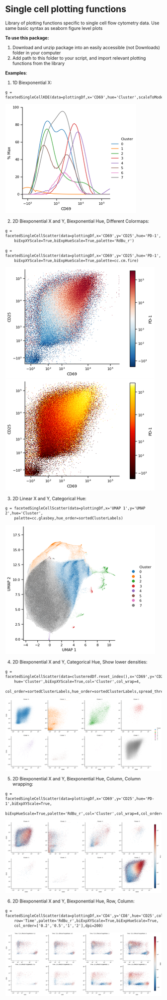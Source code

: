 # Single cell plotting functions 
Library of plotting functions specific to single cell flow cytometry data. Use same basic syntax as seaborn figure level plots

**To use this package:**  
 
1. Download and unzip package into an easily accessible (not Downloads) folder in your computer
2. Add path to this folder to your script, and import relevant plotting functions from the library

**Examples**:  
  
1. 1D Biexponential X: 
``` 
g = facetedSingleCellKDE(data=plottingDf,x='CD69',hue='Cluster',scaleToMode=True,smooth_res=80)   
``` 
![image info](./examples/1D-numericXYExample.png)

2. 2D Biexponential X and Y, Biexponential Hue, Different Colormaps:  
``` 
g = facetedSingleCellScatter(data=plottingDf,x='CD69',y='CD25',hue='PD-1',
    biExpXYScale=True,biExpHueScale=True,palette='RdBu_r')   

g = facetedSingleCellScatter(data=plottingDf,x='CD69',y='CD25',hue='PD-1',
    biExpXYScale=True,biExpHueScale=True,palette=cc.cm.fire)  
```
![image info](./examples/differentCmap1.png)  
![image info](./examples/differentCmap2.png)

3. 2D Linear X and Y, Categorical Hue:  
``` 
g = facetedSingleCellScatter(data=plottingDf,x='UMAP 1',y='UMAP 2',hue='Cluster',
    palette=cc.glasbey,hue_order=sortedClusterLabels)  
``` 
![image info](./examples/linXY_CatHue.png)

4. 2D Biexponential X and Y, Categorical Hue, Show lower densities:  
``` 
g = facetedSingleCellScatter(data=clusteredDf.reset_index(),x='CD69',y='CD25',
    hue='Cluster',biExpXYScale=True,col='Cluster',col_wrap=4,
    col_order=sortedClusterLabels,hue_order=sortedClusterLabels,spread_threshold=0.5)  
``` 
![image info](./examples/numericXYExample.png)

5. 2D Biexponential X and Y, Biexponential Hue, Column, Column wrapping:  
``` 
g = facetedSingleCellScatter(data=plottingDf,x='CD69',y='CD25',hue='PD-1',biExpXYScale=True,
    biExpHueScale=True,palette='RdBu_r',col='Cluster',col_wrap=4,col_order=sortedClusterLabels)  
``` 
![image info](./examples/2D-numericXYHueExample.png)

6. 2D Biexponential X and Y, Biexponential Hue, Row, Column:  
``` 
g = facetedSingleCellScatter(data=plottingDf,x='CD4',y='CD8',hue='CD25',col='EffectorTargetRatio',
    row='Time',palette='RdBu_r',biExpXYScale=True,biExpHueScale=True,
    col_order=['0.2','0.5','1','2'],dpi=200)  
``` 
![image info](./examples/rowcolExample.png)
